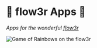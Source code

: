 # 🌸 flow3r Apps 🌸

*Apps for the wonderful [flow3r](https://flow3r.garden)*

![Game of Rainbows on the flow3r](https://github.com/yogan/flow3r/assets/122564/d824f95c-35fc-4f01-a3c0-3c191d34683c)
